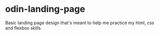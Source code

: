 # odin-landing-page

Basic landing page design that's meant to help me practice my html, css and flexbox skills. 